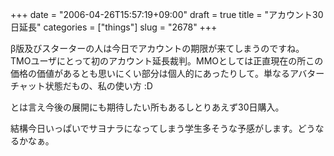 +++
date = "2006-04-26T15:57:19+09:00"
draft = true
title = "アカウント30日延長"
categories = ["things"]
slug = "2678"
+++

β版及びスターターの人は今日でアカウントの期限が来てしまうのですね。
TMOユーザにとって初のアカウント延長裁判。MMOとしては正直現在の所この価格の価値があるとも思いにくい部分は個人的にあったりして。単なるアバターチャット状態だもの、私の使い方 :D

とは言え今後の展開にも期待したい所もあるしとりあえず30日購入。

結構今日いっぱいでサヨナラになってしまう学生多そうな予感がします。どうなるかなぁ。
